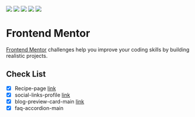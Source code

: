 ![](https://img.shields.io/badge/Vercel-000000?style=flat&logo=vercel&logoColor=white)
![](https://img.shields.io/badge/prettier-1A2C34?style=flat&logo=prettier&logoColor=F7BA3E)
![](https://img.shields.io/badge/HTML5-E34F26?style=flat&logo=html5&logoColor=white)
![](https://img.shields.io/badge/CSS3-1572B6?style=flat&logo=css3&logoColor=white)
![](https://img.shields.io/badge/Tailwind_CSS-38B2AC?style=flat&logo=tailwind-css&logoColor=white)

# Frontend Mentor

[Frontend Mentor](https://www.frontendmentor.io) challenges help you improve your coding skills by building realistic projects.

## Check List

-   [x] Recipe-page [link](https://recipe-page-dun-two.vercel.app)
-   [x] social-links-profile [link](https://social-links-profile-tau-eight.vercel.app)
-   [x] blog-preview-card-main [link](https://blog-preview-card-nine-alpha.vercel.app)
-   [x] faq-accordion-main
